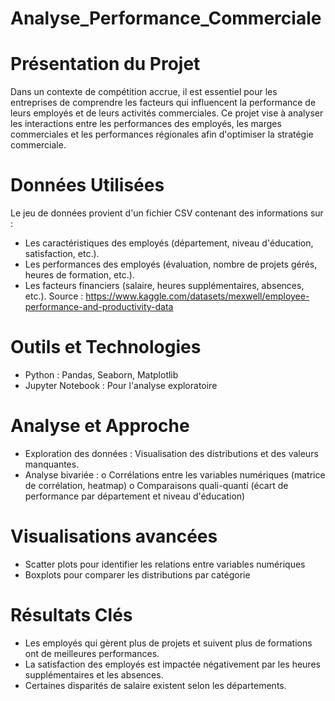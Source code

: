 # Analyse_Performance_Commerciale
# Présentation du Projet  

Dans un contexte de compétition accrue, il est essentiel pour les entreprises de comprendre les facteurs qui influencent la performance de leurs employés et de leurs activités commerciales. Ce projet vise à analyser les interactions entre les performances des employés, les marges commerciales et les performances régionales afin d'optimiser la stratégie commerciale.

# Données Utilisées 
Le jeu de données provient d'un fichier CSV contenant des informations sur :  
- Les caractéristiques des employés (département, niveau d'éducation, satisfaction, etc.).
- Les performances des employés (évaluation, nombre de projets gérés, heures de formation, etc.).
- Les facteurs financiers (salaire, heures supplémentaires, absences, etc.).
Source : https://www.kaggle.com/datasets/mexwell/employee-performance-and-productivity-data

# Outils et Technologies
- Python : Pandas, Seaborn, Matplotlib
- Jupyter Notebook : Pour l'analyse exploratoire
# Analyse et Approche  
-	Exploration des données : Visualisation des distributions et des valeurs manquantes.
-	Analyse bivariée : 
o	Corrélations entre les variables numériques (matrice de corrélation, heatmap)
o	Comparaisons quali-quanti (écart de performance par département et niveau d'éducation)

# Visualisations avancées
-	Scatter plots pour identifier les relations entre variables numériques
-	Boxplots pour comparer les distributions par catégorie
# Résultats Clés  
- Les employés qui gèrent plus de projets et suivent plus de formations ont de meilleures performances.
- La satisfaction des employés est impactée négativement par les heures supplémentaires et les absences.
- Certaines disparités de salaire existent selon les départements.
